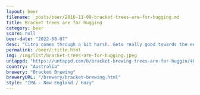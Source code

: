 ```yaml
---
layout: beer
filename: _posts/beer/2016-11-09-bracket-trees-are-for-hugging.md
title: Bracket trees are for hugging
category: beer
score: null
beer-date: "2022-08-07"
desc: "Citra comes through a bit harsh. Gets really good towards the end 7/1"
permalink: /beer/:title.html
img: /img/list/bracket-trees-are-for-hugging.jpeg
untappd: "https://untappd.com/b/bracket-brewing-trees-are-for-huggin/4867084"
country: "Australia"
brewery: "Bracket Brewing"
breweryURL: "/brewery/bracket-brewing.html"
style: "IPA - New England / Hazy"
---
```

